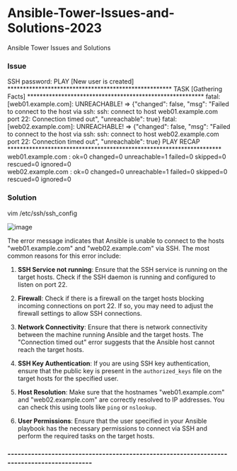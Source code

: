 # Ansible-Tower-Issues-and-Solutions-2023
Ansible Tower Issues and Solutions
### Issue
SSH password: 
PLAY [New user is created] *****************************************************
TASK [Gathering Facts] *********************************************************
fatal: [web01.example.com]: UNREACHABLE! => {"changed": false, "msg": "Failed to connect to the host via ssh: ssh: connect to host web01.example.com port 22: Connection timed out", "unreachable": true}
fatal: [web02.example.com]: UNREACHABLE! => {"changed": false, "msg": "Failed to connect to the host via ssh: ssh: connect to host web02.example.com port 22: Connection timed out", "unreachable": true}
PLAY RECAP *********************************************************************
web01.example.com          : ok=0    changed=0    unreachable=1    failed=0    skipped=0    rescued=0    ignored=0   
web02.example.com          : ok=0    changed=0    unreachable=1    failed=0    skipped=0    rescued=0    ignored=0

### Solution

vim /etc/ssh/ssh_config

![image](https://github.com/shadabakhtar97/Ansible-Tower-Issues-and-Solutions-2023/assets/43212251/0193405b-bc03-4c7a-afd8-b37545d57cb5)


The error message indicates that Ansible is unable to connect to the hosts "web01.example.com" and "web02.example.com" via SSH. The most common reasons for this error include:

1. **SSH Service not running**: Ensure that the SSH service is running on the target hosts. Check if the SSH daemon is running and configured to listen on port 22.

2. **Firewall**: Check if there is a firewall on the target hosts blocking incoming connections on port 22. If so, you may need to adjust the firewall settings to allow SSH connections.

3. **Network Connectivity**: Ensure that there is network connectivity between the machine running Ansible and the target hosts. The "Connection timed out" error suggests that the Ansible host cannot reach the target hosts.

4. **SSH Key Authentication**: If you are using SSH key authentication, ensure that the public key is present in the `authorized_keys` file on the target hosts for the specified user.

5. **Host Resolution**: Make sure that the hostnames "web01.example.com" and "web02.example.com" are correctly resolved to IP addresses. You can check this using tools like `ping` or `nslookup`.

6. **User Permissions**: Ensure that the user specified in your Ansible playbook has the necessary permissions to connect via SSH and perform the required tasks on the target hosts.

### ------------------------------------------------------------------------------------------
